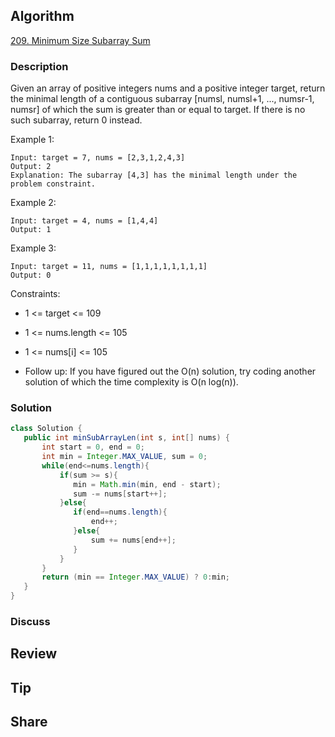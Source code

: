 ## Algorithm

[209. Minimum Size Subarray Sum](https://leetcode.com/problems/minimum-size-subarray-sum/)

### Description

Given an array of positive integers nums and a positive integer target, return the minimal length of a contiguous subarray [numsl, numsl+1, ..., numsr-1, numsr] of which the sum is greater than or equal to target. If there is no such subarray, return 0 instead.

Example 1:

```
Input: target = 7, nums = [2,3,1,2,4,3]
Output: 2
Explanation: The subarray [4,3] has the minimal length under the problem constraint.
```

Example 2:

```
Input: target = 4, nums = [1,4,4]
Output: 1
```

Example 3:

```
Input: target = 11, nums = [1,1,1,1,1,1,1,1]
Output: 0
```

Constraints:

- 1 <= target <= 109
- 1 <= nums.length <= 105
- 1 <= nums[i] <= 105


- Follow up: If you have figured out the O(n) solution, try coding another solution of which the time complexity is O(n log(n)).


### Solution

```java
class Solution {
   public int minSubArrayLen(int s, int[] nums) {
       int start = 0, end = 0;
       int min = Integer.MAX_VALUE, sum = 0;
       while(end<=nums.length){
           if(sum >= s){
              min = Math.min(min, end - start);
              sum -= nums[start++];
           }else{
              if(end==nums.length){
                  end++;
              }else{
                  sum += nums[end++];
              }
           }
       }
       return (min == Integer.MAX_VALUE) ? 0:min;
   }
}
```

### Discuss

## Review


## Tip


## Share
